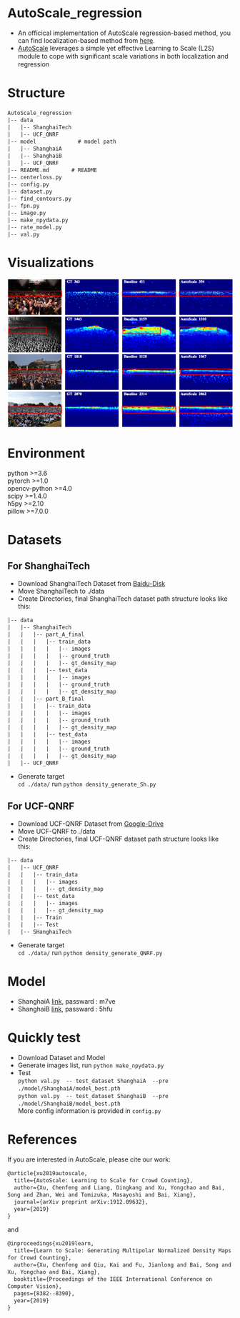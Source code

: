 # AutoScale_regression
* An officical implementation of AutoScale regression-based method, you can find localization-based method from [here](https://github.com/dkliang-hust/AutoScale_localization). 
* [AutoScale](https://arxiv.org/abs/1912.09632) leverages a simple yet effective Learning to Scale (L2S) module to cope with signiﬁcant scale variations in both localization and regression<br />

# Structure
```
AutoScale_regression
|-- data
|   |-- ShanghaiTech                         
|   |-- UCF_QNRF   
|-- model             # model path
|   |-- ShanghaiA          
|   |-- ShanghaiB               
|   |-- UCF_QNRF   
|-- README.md       # README
|-- centerloss.py           
|-- config.py          
|-- dataset.py       
|-- find_contours.py           
|-- fpn.py         
|-- image.py
|-- make_npydata.py
|-- rate_model.py
|-- val.py        
```

# Visualizations
![avatar](./images/result.png)

# Environment
python >=3.6 <br />
pytorch >=1.0 <br />
opencv-python >=4.0 <br />
scipy >=1.4.0 <br />
h5py >=2.10 <br />
pillow >=7.0.0


# Datasets
## For ShanghaiTech
* Download ShanghaiTech Dataset from [Baidu-Disk](https://pan.baidu.com/s/1nuAYslz) <br />
* Move ShanghaiTech to ./data
* Create Directories, final ShanghaiTech dataset path structure looks like this:<br />
```
|-- data
|   |-- ShanghaiTech
|   |   |-- part_A_final
|   |   |   |-- train_data
|   |   |   |   |-- images
|   |   |   |   |-- ground_truth
|   |   |   |   |-- gt_density_map
|   |   |   |-- test_data
|   |   |   |   |-- images
|   |   |   |   |-- ground_truth
|   |   |   |   |-- gt_density_map
|   |   |-- part_B_final  
|   |   |   |-- train_data
|   |   |   |   |-- images
|   |   |   |   |-- ground_truth
|   |   |   |   |-- gt_density_map
|   |   |   |-- test_data   
|   |   |   |   |-- images
|   |   |   |   |-- ground_truth
|   |   |   |   |-- gt_density_map           
|   |-- UCF_QNRF 
```
* Generate target <br />
 ```cd ./data/``` run ```python density_generate_Sh.py```<br />

## For UCF-QNRF
* Download UCF-QNRF Dataset from  [Google-Drive](https://drive.google.com/file/d/1fLZdOsOXlv2muNB_bXEW6t-IS9MRziL6/view)
* Move UCF-QNRF to ./data
* Create Directories, final UCF-QNRF dataset path structure looks like this:<br />
```
|-- data          
|   |-- UCF_QNRF
|   |   |-- train_data
|   |   |   |-- images
|   |   |   |-- gt_density_map
|   |   |-- test_data
|   |   |   |-- images
|   |   |   |-- gt_density_map
|   |   |-- Train
|   |   |-- Test
|   |-- SHanghaiTech
```
* Generate target <br />
 ```cd ./data/``` run ```python density_generate_QNRF.py```<br />

# Model
* ShanghaiA [link](https://pan.baidu.com/s/1dX8rv1YJm8IHRVN8gtP2Kg), passward : m7ve
* ShanghaiB [link](https://pan.baidu.com/s/1Q5XAs3Dc__1y5nAaZYwgrg), passward : 5hfu


# Quickly test
* Download Dataset and Model
* Generate images list, run ```python make_npydata.py  ```
* Test <br />
```python val.py  -- test_dataset ShanghaiA  --pre ./model/ShanghaiA/model_best.pth```<br />
```python val.py  -- test_dataset ShanghaiB  --pre ./model/ShanghaiB/model_best.pth```<br />
More config information is  provided in ```config.py  ```



# References
If you are interested in AutoScale, please cite our work:
```
@article{xu2019autoscale,
  title={AutoScale: Learning to Scale for Crowd Counting},
  author={Xu, Chenfeng and Liang, Dingkang and Xu, Yongchao and Bai, Song and Zhan, Wei and Tomizuka, Masayoshi and Bai, Xiang},
  journal={arXiv preprint arXiv:1912.09632},
  year={2019}
}
```
and
```
@inproceedings{xu2019learn,
  title={Learn to Scale: Generating Multipolar Normalized Density Maps for Crowd Counting},
  author={Xu, Chenfeng and Qiu, Kai and Fu, Jianlong and Bai, Song and Xu, Yongchao and Bai, Xiang},
  booktitle={Proceedings of the IEEE International Conference on Computer Vision},
  pages={8382--8390},
  year={2019}
}
```


